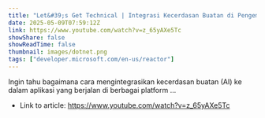 ```yaml
---
title: "Let&#39;s Get Technical | Integrasi Kecerdasan Buatan di Pengembangan Aplikasi MultiPlatform .NET MAUI"
date: 2025-05-09T07:59:12Z
link: https://www.youtube.com/watch?v=z_65yAXe5Tc
showShare: false
showReadTime: false
thumbnail: images/dotnet.png
tags: ["developer.microsoft.com/en-us/reactor"]
---
```

Ingin tahu bagaimana cara mengintegrasikan kecerdasan buatan (AI) ke dalam aplikasi yang berjalan di berbagai platform ...

- Link to article: https://www.youtube.com/watch?v=z_65yAXe5Tc